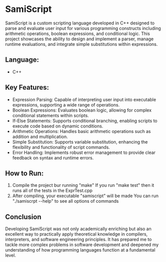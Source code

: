 # SamiScript

SamiScript is a custom scripting language developed in C++ designed to parse and evaluate user input for various programming constructs including arithmetic operations, boolean expressions, and conditional logic. This project showcases the ability to design and implement a parser, manage runtime evaluations, and integrate simple substitutions within expressions.

## Language:
- C++

## Key Features:
- Expression Parsing: Capable of interpreting user input into executable expressions, supporting a wide range of operations.
- Boolean Expressions: Evaluates boolean logic, allowing for complex conditional statements within scripts.
- If-Else Statements: Supports conditional branching, enabling scripts to execute code based on dynamic conditions.
- Arithmetic Operations: Handles basic arithmetic operations such as addition and multiplication.
- Simple Substitution: Supports variable substitution, enhancing the flexibility and functionality of script commands.
- Error Handling: Implements robust error management to provide clear feedback on syntax and runtime errors.

## How to Run:
1. Compile the project bur running "make"
   If you run "make test" then it runs all of the tests in the ExprTest.cpp
2. After compiling, your executable "samiscript" will be made
     You can run "./samiscrpt --help" to see all options of commands

 ## Conclusion
 Developing SamiScript was not only academically enriching but also an excellent way to practically apply theoretical knowledge in compilers, interpreters, and software engineering principles. It has prepared me to tackle more complex problems in software development and deepened my understanding of how programming languages function at a fundamental level.

